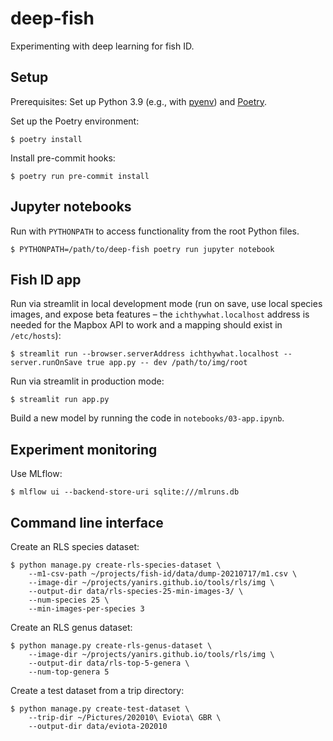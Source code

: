 # deep-fish
Experimenting with deep learning for fish ID.

## Setup

Prerequisites: Set up Python 3.9 (e.g., with [pyenv](https://github.com/pyenv/pyenv)) and [Poetry](https://python-poetry.org/).

Set up the Poetry environment:

    $ poetry install

Install pre-commit hooks:

    $ poetry run pre-commit install

## Jupyter notebooks

Run with `PYTHONPATH` to access functionality from the root Python files.

    $ PYTHONPATH=/path/to/deep-fish poetry run jupyter notebook

## Fish ID app

Run via streamlit in local development mode (run on save, use local species images, and expose beta features &ndash; the
`ichthywhat.localhost` address is needed for the Mapbox API to work and a mapping should exist in `/etc/hosts`):

    $ streamlit run --browser.serverAddress ichthywhat.localhost --server.runOnSave true app.py -- dev /path/to/img/root

Run via streamlit in production mode:

    $ streamlit run app.py

Build a new model by running the code in `notebooks/03-app.ipynb`.

## Experiment monitoring

Use MLflow:

    $ mlflow ui --backend-store-uri sqlite:///mlruns.db

## Command line interface

Create an RLS species dataset:

    $ python manage.py create-rls-species-dataset \
        --m1-csv-path ~/projects/fish-id/data/dump-20210717/m1.csv \
        --image-dir ~/projects/yanirs.github.io/tools/rls/img \
        --output-dir data/rls-species-25-min-images-3/ \
        --num-species 25 \
        --min-images-per-species 3

Create an RLS genus dataset:

    $ python manage.py create-rls-genus-dataset \
        --image-dir ~/projects/yanirs.github.io/tools/rls/img \
        --output-dir data/rls-top-5-genera \
        --num-top-genera 5

Create a test dataset from a trip directory:

    $ python manage.py create-test-dataset \
        --trip-dir ~/Pictures/202010\ Eviota\ GBR \
        --output-dir data/eviota-202010
